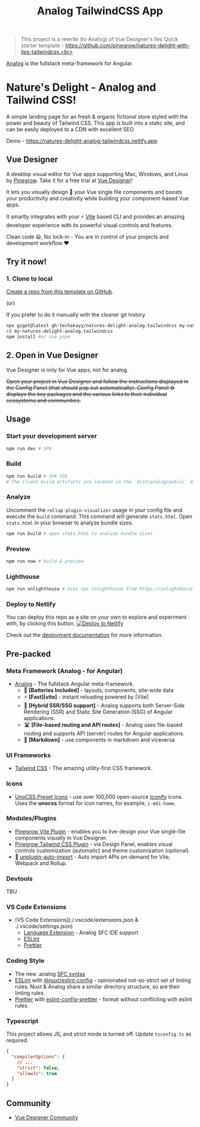 <h1 align="center">Analog TailwindCSS App</h1>
<br>

> This project is a rewrite (to Analog) of Vue Designer's îles Quick starter template - https://github.com/pinegrow/natures-delight-with-iles-tailwindcss.<br><br>

[Analog](https://analogjs.org) is the fullstack meta-framework for Angular.

# Nature's Delight - Analog and Tailwind CSS!

A simple landing page for an fresh & organic fictional store styled with the power and beauty of Tailwind CSS. This app is built into a static site, and can be easily deployed to a CDN with excellent SEO.

Demo - https://natures-delight-analog-tailwindcss.netlify.app

## Vue Designer

A desktop visual editor for Vue apps supporting Mac, Windows, and Linux by [Pinegrow](https://pinegrow.com/). Take it for a free trial at [Vue Designer](https://vuedesigner.com)!

It lets you visually design 🎨 your Vue single file components and boosts your productivity and creativity while building your component-based Vue apps.

It smartly integrates with your ⚡️ [Vite](https://vitejs.dev/) based CLI and provides an amazing developer experience with its powerful visual controls and features.

Clean code 😃, No lock-in - You are in control of your projects and development workflow ❤️

## Try it now!

### 1. Clone to local

[Create a repo from this template on GitHub](https://github.com/techakayy/natures-delight-analog-tailwindcss/generate).

(or)

If you prefer to do it manually with the cleaner git history

```bash
npx giget@latest gh:techakayy/natures-delight-analog-tailwindcss my-natures-delight-analog-tailwindcss #project-name
cd my-natures-delight-analog-tailwindcss
npm install #or use pnpm
```

## 2. Open in Vue Designer

Vue Designer is only for Vue apps, not for analog.

~~Open your project in Vue Designer and follow the instructions displayed in the Config Panel (that should pop out automatically). Config Panel ⚙️ displays the key packages and the various links to their individual ecosystems and communities.~~

## Usage

### Start your development server

```bash
npm run dev # SPA
```

### Build

```bash
npm run build # SPA SSG
# The client build artifacts are located in the `dist/analog/public` directory. The server for the API build artifacts are located in the `dist/analog/server` directory.
```

### Analyze

Uncomment the `rollup-plugin-visualizer` usage in your config file and execute the `build` command. This command will generate `stats.html`. Open `stats.html` in your browser to analyze bundle sizes.

```bash
npm run build # open stats.html to analyze bundle sizes
```

### Preview

```bash
npm run now # build & preview
```

### Lighthouse

```bash
npm run unlighthouse # Uses npx unlighthouse from https://unlighthouse.dev/ to run lighthouse on entire site (all pages)
```

### Deploy to Netlify

You can deploy this repo as a site on your own to explore and experiment with, by clicking this button.
[![Deploy to Netlify](https://www.netlify.com/img/deploy/button.svg)](https://app.netlify.com/start/deploy?repository=https://github.com/techakayy/natures-delight-analog-tailwindcss)

Check out the [deployment documentation](https://analogjs.org/docs/features/deployment/overview) for more information.

## Pre-packed

### Meta Framework (Analog - for Angular)

- [Analog](https://analogjs.org/) - The fullstack Angular meta-framework.
  - 🔌 **[Batteries Included]** - layouts, components, site-wide data
  - ⚡️ **[Fast][vite]** - instant reloading powered by [Vite]
  - 🧱 **[Hybrid SSR/SSG support]** - Analog supports both Server-Side Rendering (SSR) and Static Site Generation (SSG) of Angular applications.
  - 🛣 **[File-based routing and API routes]** - Analog uses file-based routing and supports API (server) routes for Angular applications.
  - 📖 **[Markdown]** - use components in markdown and viceversa

### UI Frameworks

- [Tailwind CSS](https://tailwindcss.com/docs/guides/vite#vue) - The amazing utility-first CSS framework.

### Icons

- [UnoCSS Preset Icons](https://github.com/unocss/unocss/tree/main/packages/preset-icons/) - use over 100,000 open-source [Iconify](https://iconify.design/) icons. Uses the **unocss** format for icon names, for example, `i-mdi-home`.

### Modules/Plugins

- [Pinegrow Vite Plugin](https://www.npmjs.com/package/@pinegrow/vite-plugin) - enables you to live-design your Vue single-file components visually in Vue Designer.
- [Pinegrow Tailwind CSS Plugin](https://www.npmjs.com/package/@pinegrow/tailwindcss-plugin) - via Design Panel, enables visual controls customization (automatic) and theme customization (optional).
- 📲 [unplugin-auto-import](https://github.com/antfu/unplugin-auto-import) - Auto import APIs on-demand for Vite, Webpack and Rollup.

### Devtools

TBU

### VS Code Extensions

- [VS Code Extensions](./.vscode/extensions.json & ./.vscode/settings.json)
  - [Language Extension](https://marketplace.visualstudio.com/items?itemName=AnalogJS.vscode-analog) - Analog SFC IDE support
  - [ESLint](https://marketplace.visualstudio.com/items?itemName=dbaeumer.vscode-eslint)
  - [Prettier](https://marketplace.visualstudio.com/items?itemName=esbenp.prettier-vscode)

### Coding Style

- The new .analog [SFC syntax](https://analogjs.org/docs/experimental/sfc)
- [ESLint](https://eslint.org) with [@nuxt/eslint-config](https://github.com/nuxt/eslint-config) - opinionated not-so-strict set of linting rules. Nuxt & Analog share a similar directory structure, so are their linting rules.
- [Prettier](https://prettier.io) with [eslint-config-prettier](https://github.com/prettier/eslint-config-prettier) - format without conflicting with eslint rules.

### Typescript

This project allows JS, and strict mode is turned off. Update `tsconfig.ts` as required.

```json
{
  "compilerOptions": {
    // ...
    "strict": false,
    "allowJs": true
  }
}
```

## Community

- [Vue Designer Community](https://discord.gg/BYp45Nnu5T)
